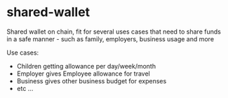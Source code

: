 # shared-wallet
Shared wallet on chain, fit for several uses cases that need to share funds in a safe manner - such as family, employers, business usage and more 

Use cases:
- Children getting allowance per day/week/month
- Employer gives Employee allowance for travel
- Business gives other business budget for expenses
- etc ...
